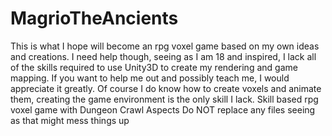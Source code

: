 # MagrioTheAncients
This is what I hope will become an rpg voxel game based on my own ideas and creations. I need help though, seeing as I am 18 and inspired, I lack all of the skills required to use Unity3D to create my rendering and game mapping. If you want to help me out and possibly teach me, I would appreciate it greatly. Of course I do know how to create voxels and animate them, creating the game environment is the only skill I lack. 
Skill based rpg voxel game with Dungeon Crawl Aspects
Do NOT replace any files seeing as that might mess things up
